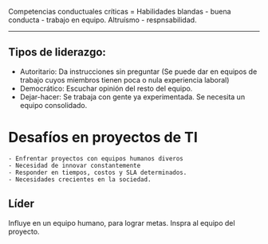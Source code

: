 Competencias conductuales críticas  = Habilidades blandas - buena conducta - trabajo en equipo. Altruísmo - respnsabilidad.

---

## Tipos de liderazgo:
- Autoritario: Da instrucciones sin preguntar (Se puede dar en equipos de trabajo cuyos miembros tienen poca o nula experiencia laboral)
- Democrático: Escuchar opinión del resto del equipo.
- Dejar-hacer: Se trabaja con gente ya experimentada. Se necesita un equipo consolidado.

# Desafíos en proyectos de TI
	- Enfrentar proyectos con equipos humanos diveros
	- Necesidad de innovar constantemente
	- Responder en tiempos, costos y SLA determinados.
	- Necesidades crecientes en la sociedad.

## Líder 
Influye en un equipo humano, para lograr metas.
Inspra al equipo del proyecto.